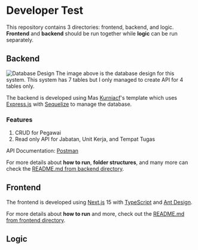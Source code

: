 # Developer Test
This repository contains 3 directories: frontend, backend, and logic. **Frontend** and **backend** should be run together while **logic** can be run separately.

## Backend
![Database Design](https://github.com/user-attachments/assets/279f8356-96a2-48ff-a9bc-021fa9ee3ec3)
The image above is the database design for this system. This system has 7 tables but I only managed to create API for 4 tables only.

The backend is developed using Mas [Kurniacf](https://github.com/kurniacf)'s template which uses [Express.js](https://expressjs.com/) with [Sequelize](https://sequelize.org/) to manage the database.

### Features
1. CRUD for Pegawai
2. Read only API for Jabatan, Unit Kerja, and Tempat Tugas

API Documentation: [Postman](https://documenter.getpostman.com/view/27920384/2sB2j7cUzh)

For more details about **how to run**, **folder structures**, and many more can check the [README.md from backend directory](https://github.com/xmall75/entwickler-test/tree/main/backend#readme).

## Frontend
The frontend is developed using [Next.js](https://nextjs.org/) 15 with [TypeScript](https://www.typescriptlang.org/) and [Ant Design](https://ant.design/).

For more details about **how to run** and more, check out the [README.md from frontend directory](https://github.com/xmall75/entwickler-test/tree/main/frontend#readme).

## Logic
